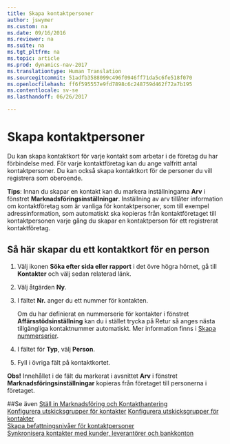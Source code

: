 ```yaml
---
title: Skapa kontaktpersoner
author: jswymer
ms.custom: na
ms.date: 09/16/2016
ms.reviewer: na
ms.suite: na
ms.tgt_pltfrm: na
ms.topic: article
ms.prod: dynamics-nav-2017
ms.translationtype: Human Translation
ms.sourcegitcommit: 51adfb3588099c496f0946ff71da5c6fe518f070
ms.openlocfilehash: ff6f595557e9fd7898c6c248759d462f72a7b195
ms.contentlocale: sv-se
ms.lasthandoff: 06/26/2017

---
```

# <a name="create-contact-persons"></a>Skapa kontaktpersoner
Du kan skapa kontaktkort för varje kontakt som arbetar i de företag du har förbindelse med. För varje kontaktföretag kan du ange valfritt antal kontaktpersoner. Du kan också skapa kontaktkort för de personer du vill registrera som oberoende.

**Tips**: Innan du skapar en kontakt kan du markera inställningarna **Arv** i fönstret **Marknadsföringsinställningar**. Inställning av arv tillåter information om kontaktföretag som är vanliga för kontaktpersoner, som till exempel adressinformation, som automatiskt ska kopieras från kontaktföretaget till kontaktpersonen varje gång du skapar en kontaktperson för ett registrerat kontaktföretag.

## <a name="to-create-a-contact-card-for-a-person"></a>Så här skapar du ett kontaktkort för en person
1. Välj ikonen **Söka efter sida eller rapport** i det övre högra hörnet, gå till **Kontakter** och välj sedan relaterad länk.
2. Välj åtgärden **Ny**.
3. I fältet **Nr.** anger du ett nummer för kontakten.

    Om du har definierat en nummerserie för kontakter i fönstret **Affärsstödsinställning** kan du i stället trycka på Retur så anges nästa tillgängliga kontaktnummer automatiskt. Mer information finns i [Skapa nummerserier](ui-create-number-series.md).
4. I fältet för **Typ**, välj **Person**.
5. Fyll i övriga fält på kontaktkortet.

**Obs!** Innehållet i de fält du markerat i avsnittet **Arv** i fönstret **Marknadsföringsinställningar** kopieras från företaget till personerna i företaget.

##<a name="see-also"></a>Se även
[Ställ in Marknadsföring och Kontakthantering](marketing-setup-marketing.md)  
[Konfigurera utskicksgrupper för kontakter](marketing-mailing-groups.md#assign-mailing-groups-to-a-contact)
[Konfigurera utskicksgrupper för kontakter](marketing-job-responsibilities.md)  
[Skapa befattningsnivåer för kontaktpersoner](marketing-organizational-levels.md)  
[Synkronisera kontakter med kunder, leverantörer och bankkonton](marketing-synchronize-contacts-customers-vendors-bank-accounts.md)  

